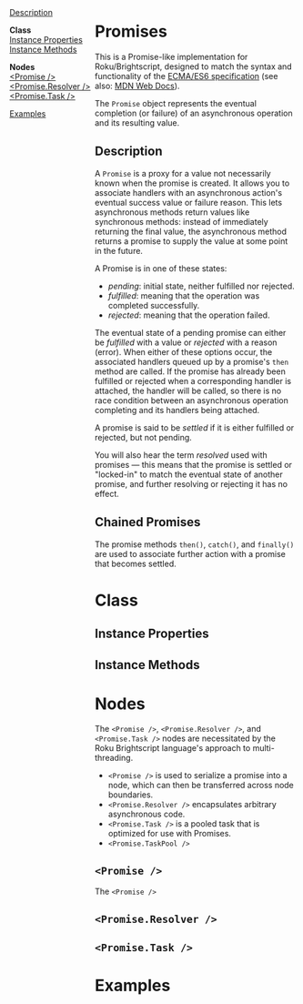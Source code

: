 
<div style="display: flex; margin-top: 50px; max-width: 700px;">

<div style="flex: 0 0 150px;">
<div style="position: fixed; max-width: 150px;">

[Description](#promises)<br>

**Class**<br>
[Instance Properties](#instance-properties)<br>
[Instance Methods](#instance-methods)<br>

**Nodes**<br>
[\<Promise />](#promise)<br>
[\<Promise.Resolver />](#promiseresolver)<br>
[\<Promise.Task />](#promisetask)<br>

[Examples](#examples)<br>

</div></div>

<div style="flex: 1 1">

# Promises

This is a Promise-like implementation for Roku/Brightscript, designed to match the syntax and functionality of the [ECMA/ES6 specification](https://tc39.es/ecma262/multipage/control-abstraction-objects.html#sec-promise-objects) (see also: [MDN Web Docs](https://developer.mozilla.org/en-US/docs/Web/JavaScript/Reference/Global_Objects/Promise)).

The `Promise` object represents the eventual completion (or failure) of an asynchronous operation and its resulting value.

## Description

A `Promise` is a proxy for a value not necessarily known when the promise is created. It allows you to associate handlers with an asynchronous action's eventual success value or failure reason. This lets asynchronous methods return values like synchronous methods: instead of immediately returning the final value, the asynchronous method returns a promise to supply the value at some point in the future.

A Promise is in one of these states:

- _pending_: initial state, neither fulfilled nor rejected.
- _fulfilled_: meaning that the operation was completed successfully.
- _rejected_: meaning that the operation failed.

The eventual state of a pending promise can either be _fulfilled_ with a value or _rejected_ with a reason (error). When either of these options occur, the associated handlers queued up by a promise's `then` method are called. If the promise has already been fulfilled or rejected when a corresponding handler is attached, the handler will be called, so there is no race condition between an asynchronous operation completing and its handlers being attached.

A promise is said to be _settled_ if it is either fulfilled or rejected, but not pending.

You will also hear the term _resolved_ used with promises — this means that the promise is settled or "locked-in" to match the eventual state of another promise, and further resolving or rejecting it has no effect.

## Chained Promises

The promise methods `then()`, `catch()`, and `finally()` are used to associate further action with a promise that becomes settled.

# Class

## Instance Properties

## Instance Methods

# Nodes

The `<Promise />`, `<Promise.Resolver />`, and `<Promise.Task />` nodes are necessitated by the Roku Brightscript language's approach to multi-threading.

- `<Promise />` is used to serialize a promise into a node, which can then be transferred across node boundaries.
- `<Promise.Resolver />` encapsulates arbitrary asynchronous code.
- `<Promise.Task />` is a pooled task that is optimized for use with Promises.
- `<Promise.TaskPool />`

## `<Promise />`

The `<Promise />`

## `<Promise.Resolver />`

## `<Promise.Task />`

# Examples

</div></div>
